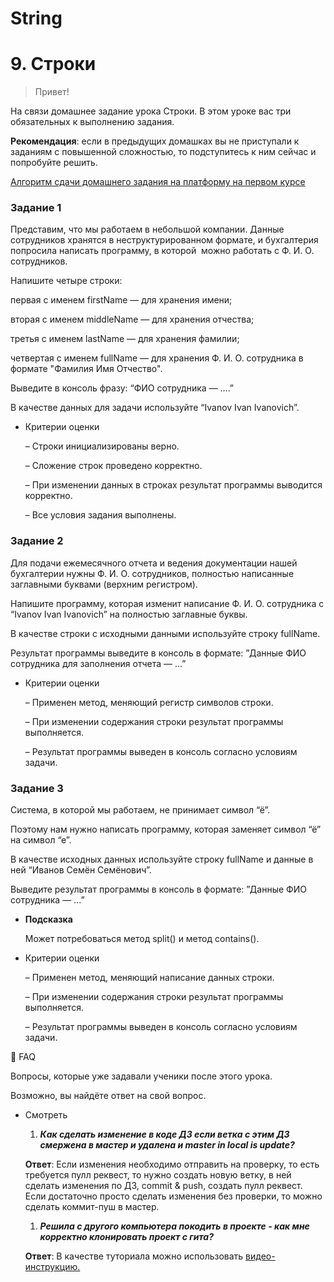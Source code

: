 # String
# 9. Строки

> Привет!

На связи домашнее задание урока Строки. В этом уроке вас три обязательных к выполнению задания.
>

**Рекомендация**: если в предыдущих домашках вы не приступали к заданиям с повышенной сложностью, то подступитесь к ним сейчас и попробуйте решить.

[Алгоритм сдачи домашнего задания на платформу на первом курсе ](https://www.notion.so/6c51df9f240b4a5db099f0b4a09b3bfb)

### **Задание 1**

Представим, что мы работаем в небольшой компании. Данные сотрудников хранятся в неструктурированном формате, и бухгалтерия попросила написать программу, в которой  можно работать с Ф. И. О. сотрудников.

Напишите четыре строки:

первая с именем firstName — для хранения имени;

вторая с именем middleName — для хранения отчества;

третья с именем lastName — для хранения фамилии;

четвертая с именем fullName — для хранения Ф. И. О. сотрудника в формате "Фамилия Имя Отчество".

Выведите в консоль фразу: “ФИО сотрудника — ….”

В качестве данных для задачи используйте “Ivanov Ivan Ivanovich”.

- Критерии оценки

  – Строки инициализированы верно.

  – Сложение строк проведено корректно.

  – При изменении данных в строках результат программы выводится корректно.

  – Все условия задания выполнены.


### **Задание 2**

Для подачи ежемесячного отчета и ведения документации нашей бухгалтерии нужны Ф. И. О. сотрудников, полностью написанные заглавными буквами (верхним регистром).

Напишите программу, которая изменит написание Ф. И. О. сотрудника с “Ivanov Ivan Ivanovich” на полностью заглавные буквы.

В качестве строки с исходными данными используйте строку fullName.

Результат программы выведите в консоль в формате: ”Данные ФИО сотрудника для заполнения отчета — …”

- Критерии оценки

  – Применен метод, меняющий регистр символов строки.

  – При изменении содержания строки результат программы выполняется.

  – Результат программы выведен в консоль согласно условиям задачи.


### **Задание 3**

Система, в которой мы работаем, не принимает символ “ё”.

Поэтому нам нужно написать программу, которая заменяет символ “ё” на символ “е”.

В качестве исходных данных используйте строку fullName и данные в ней “Иванов Семён Семёнович”.

Выведите результат программы в консоль в формате: ”Данные ФИО сотрудника — ...”

- **Подсказка**

  Может потребоваться метод split() и метод contains().

- Критерии оценки

  – Применен метод, меняющий написание данных строки.

  – При изменении содержания строки результат программы выполняется.

  – Результат программы выведен в консоль согласно условиям задачи.


🐝 FAQ

Вопросы, которые уже задавали ученики после этого урока.

Возможно, вы найдёте ответ на свой вопрос.

- Смотреть
    1. ***Как сделать изменение в коде ДЗ если ветка с этим ДЗ смержена в мастер и удалена и master in local is update?***

  **Ответ**: Если изменения необходимо отправить на проверку, то есть требуется пулл реквест, то нужно создать новую ветку, в ней сделать изменения по ДЗ, commit & push, создать пулл реквест. Если достаточно просто сделать изменения без проверки, то можно сделать коммит-пуш в мастер.

    1. ***Решила с другого компьютера покодить в проекте - как мне корректно клонировать проект с гита?***

  **Ответ**: В качестве туториала можно использовать [видео-инструкцию.](https://www.youtube.com/watch?v=aBVOAnygcZw)